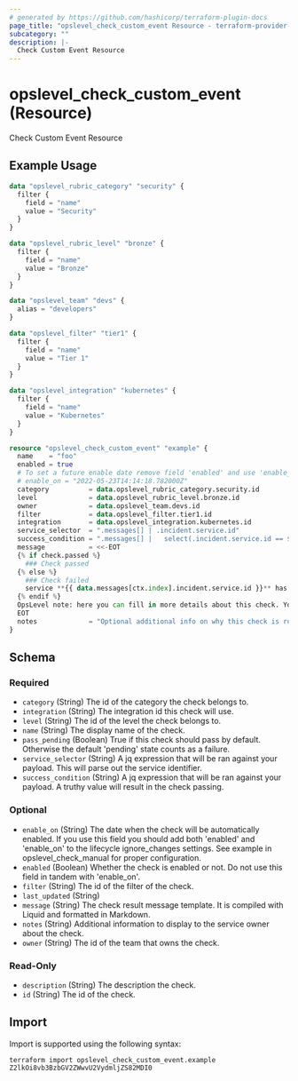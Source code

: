```yaml
---
# generated by https://github.com/hashicorp/terraform-plugin-docs
page_title: "opslevel_check_custom_event Resource - terraform-provider-opslevel"
subcategory: ""
description: |-
  Check Custom Event Resource
---
```


# opslevel_check_custom_event (Resource)

Check Custom Event Resource

## Example Usage

```terraform
data "opslevel_rubric_category" "security" {
  filter {
    field = "name"
    value = "Security"
  }
}

data "opslevel_rubric_level" "bronze" {
  filter {
    field = "name"
    value = "Bronze"
  }
}

data "opslevel_team" "devs" {
  alias = "developers"
}

data "opslevel_filter" "tier1" {
  filter {
    field = "name"
    value = "Tier 1"
  }
}

data "opslevel_integration" "kubernetes" {
  filter {
    field = "name"
    value = "Kubernetes"
  }
}

resource "opslevel_check_custom_event" "example" {
  name    = "foo"
  enabled = true
  # To set a future enable date remove field 'enabled' and use 'enable_on'
  # enable_on = "2022-05-23T14:14:18.782000Z"
  category          = data.opslevel_rubric_category.security.id
  level             = data.opslevel_rubric_level.bronze.id
  owner             = data.opslevel_team.devs.id
  filter            = data.opslevel_filter.tier1.id
  integration       = data.opslevel_integration.kubernetes.id
  service_selector  = ".messages[] | .incident.service.id"
  success_condition = ".messages[] |   select(.incident.service.id == $ctx.alias) | .incident.status == \"resolved\""
  message           = <<-EOT
  {% if check.passed %}
    ### Check passed
  {% else %}
    ### Check failed
    service **{{ data.messages[ctx.index].incident.service.id }}** has an unresolved incident.
  {% endif %}
  OpsLevel note: here you can fill in more details about this check. You can even include `data` from the payload, `params` specified in the URL and context `ctx` such as the service alias for the current evaluation.
  EOT
  notes             = "Optional additional info on why this check is run or how to fix it"
}
```

<!-- schema generated by tfplugindocs -->
## Schema

### Required

- `category` (String) The id of the category the check belongs to.
- `integration` (String) The integration id this check will use.
- `level` (String) The id of the level the check belongs to.
- `name` (String) The display name of the check.
- `pass_pending` (Boolean) True if this check should pass by default. Otherwise the default 'pending' state counts as a failure.
- `service_selector` (String) A jq expression that will be ran against your payload. This will parse out the service identifier.
- `success_condition` (String) A jq expression that will be ran against your payload. A truthy value will result in the check passing.

### Optional

- `enable_on` (String) The date when the check will be automatically enabled.
 If you use this field you should add both 'enabled' and 'enable_on' to the lifecycle ignore_changes settings.
 See example in opslevel_check_manual for proper configuration.
- `enabled` (Boolean) Whether the check is enabled or not.  Do not use this field in tandem with 'enable_on'.
- `filter` (String) The id of the filter of the check.
- `last_updated` (String)
- `message` (String) The check result message template. It is compiled with Liquid and formatted in Markdown.
- `notes` (String) Additional information to display to the service owner about the check.
- `owner` (String) The id of the team that owns the check.

### Read-Only

- `description` (String) The description the check.
- `id` (String) The id of the check.

## Import

Import is supported using the following syntax:

```shell
terraform import opslevel_check_custom_event.example Z2lkOi8vb3BzbGV2ZWwvU2VydmljZS82MDI0
```
